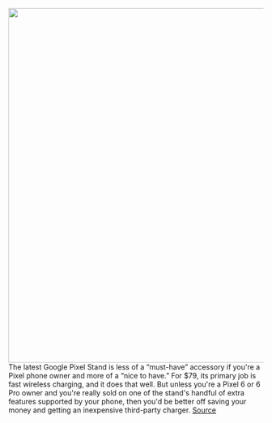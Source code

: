 <img src='https://cdn.vox-cdn.com/thumbor/kbaNCK14_DBccnWzKR1WOSNd8fs=/0x0:2040x1360/1200x675/filters:focal(860x579:1186x905)/cdn.vox-cdn.com/uploads/chorus_image/image/70419990/ajohnson_220118_4974_0002.0.jpg' width='700px' /><br/>
The latest Google Pixel Stand is less of a “must-have” accessory if you're a Pixel phone owner and more of a “nice to have.” For $79, its primary job is fast wireless charging, and it does that well. But unless you're a Pixel 6 or 6 Pro owner and you're really sold on one of the stand's handful of extra features supported by your phone, then you'd be better off saving your money and getting an inexpensive third-party charger.
<a href='https://www.theverge.com/22894924/google-pixel-stand-2nd-gen-review-price-specs'> Source <a/>